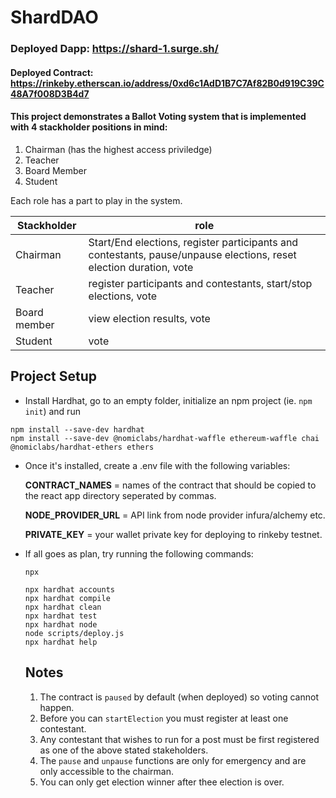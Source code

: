 # ShardDAO
### Deployed Dapp: https://shard-1.surge.sh/
#### Deployed Contract: https://rinkeby.etherscan.io/address/0xd6c1AdD1B7C7Af82B0d919C39C48A7f008D3B4d7
#### This project demonstrates a Ballot Voting system that is implemented with 4 stackholder positions in mind:

1. Chairman (has the highest access priviledge)
2. Teacher
3. Board Member
4. Student

Each role has a part to play in the system. <br>

| Stackholder   |     role |
|----------|-------------|
| Chairman |Start/End elections, register participants and contestants, pause/unpause elections, reset election duration, vote|
| Teacher |   register participants and contestants, start/stop elections, vote   | 
| Board member|  view election results, vote|
| Student | vote


## Project Setup

- Install Hardhat, go to an empty folder, initialize an npm project (ie. `npm init`) and run <br>

```
npm install --save-dev hardhat
npm install --save-dev @nomiclabs/hardhat-waffle ethereum-waffle chai @nomiclabs/hardhat-ethers ethers

```

- Once it's installed, create a .env file with the following variables:

  **CONTRACT_NAMES** = names of the contract that should be copied to the react app directory seperated by commas.

  **NODE_PROVIDER_URL** = API link from node provider infura/alchemy etc.

  **PRIVATE_KEY** = your wallet private key for deploying to rinkeby testnet.

- If all goes as plan, try running the following commands:

  `npx `
  ```shell
  npx hardhat accounts
  npx hardhat compile
  npx hardhat clean
  npx hardhat test
  npx hardhat node
  node scripts/deploy.js
  npx hardhat help
  ```
  ## Notes
  1. The contract is `paused` by default (when deployed) so voting cannot happen.
  2. Before you can `startElection` you must register at least one contestant.
  3. Any contestant that wishes to run for a post must be first registered as one of the above stated stakeholders.
  4. The `pause` and `unpause` functions are only for emergency and are only accessible to the chairman.
  5. You can only get election winner after thee election is over.
